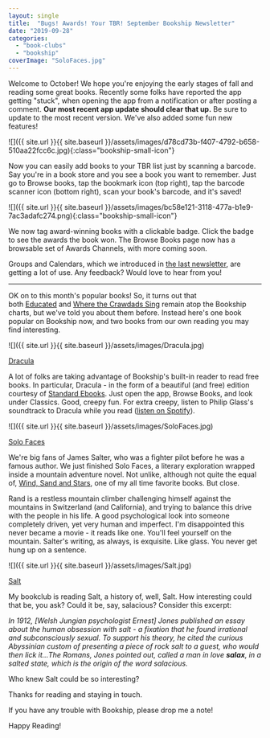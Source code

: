```yaml
---
layout: single
title:  "Bugs! Awards! Your TBR! September Bookship Newsletter"
date: "2019-09-28"
categories: 
  - "book-clubs"
  - "bookship"
coverImage: "SoloFaces.jpg"
---
```


Welcome to October! We hope you're enjoying the early stages of fall and reading some great books. Recently some folks have reported the app getting "stuck", when opening the app from a notification or after posting a comment. **Our most recent app update should clear that up.** Be sure to update to the most recent version. We've also added some fun new features!

![]({{ site.url }}{{ site.baseurl }}/assets/images/d78cd73b-f407-4792-b658-510aa22fcc6c.jpg){:class="bookship-small-icon"}

Now you can easily add books to your TBR list just by scanning a barcode. Say you're in a book store and you see a book you want to remember. Just go to Browse books, tap the bookmark icon (top right), tap the barcode scanner icon (bottom right), scan your book's barcode, and it's saved!

![]({{ site.url }}{{ site.baseurl }}/assets/images/bc58e121-3118-477a-b1e9-7ac3adafc274.png){:class="bookship-small-icon"}

We now tag award-winning books with a clickable badge. Click the badge to see the awards the book won. The Browse Books page now has a browsable set of Awards Channels, with more coming soon.

Groups and Calendars, which we introduced in [the last newsletter](https://blog.bookshipapp.com/2019/07/17/%f0%9f%93%85-%e2%8f%b0-calendars-groups-and-reminders/), are getting a lot of use. Any feedback? Would love to hear from you!

* * *

OK on to this month's popular books! So, it turns out that both [Educated](http://email.mg.thehawaiiproject.com/c/eJx1kE1vpDAMhn8NcwMRBwY4cIDOVKJduuq3ujdDzJAdQlDIlHZ__YZWmvZSKbLs97Ed2yKPoq5pNjKHkGVhBiljURrHAQsgLvZZmexTKDkU0c6LQnUIbE89LijlZPRfam3QarXpcyaSrI0ySjtqUhC8Iep4gyFnSddl0G2GvLd2mj1eeHDp3rIsASr8p8e1gxP24tSiJeHXpLQ0_gMa9J9ptvqVjE-N1keXJSZnyjCB8tdTnXKPX96fmrk1crJSj5Xw-K64rorqun56udrWV4_bu99_Xm492Fo8ONhqQW8KJx9Cpw1yPF44xYE3BU5oUU0ugBDiNTKEVr6umG3jLObftOK-unH61ygbk9dojsGC9ijHmblzHRTK4eNA6t1vT24V5Qu0mHtJ6QHQih_eJ3L-x11gXXLu5XRDyzyQtWRWBBfOum-FHA_V7jO5w2GmT2L1uf7HAc5tTjMZKc4FLIlXP9n9B4h-ntY) and [Where the Crawdads Sing](http://email.mg.thehawaiiproject.com/c/eJx1kE1vnDAQhn8NewPBGPNx4MAuiUSiTdRuP5TeBjws7mKMbG9J-utrEmnbSyVrNPM-M-PRK6o0HbpuJyuIkzIuoUiStOA8SiLg9V25z-8K2DOo0yZIY3WO3EgjrijlYvRP6l3Ua7UbKzYUPRvKgsqeJ2kuBiIBGWOlSDnvhm43VaNziw1YHcC9f-u6Rqjwt563DV74PpKh8GBwFShseJLzOWxokhg-rzRb3yEWH-Kccdgu5QG7P1072xu5OKnnVgSsqR_bun08fnt5yI4PX7PPzz9ePgWQOTx72GtBrwqXEGKvTXK-HLziwasCL_SoFl9ADHyrDKGTvzacZLzk7B-tPrVPXv97ys5URzSXaEV3kbNNvFVnhXJ6N0e9hf3VOq1CgQ6rIN8HALThL28L-fzdE-i0vthRLk-02omcI7MhOPjovxXejrb5aB5wsvRBnL7N__eA25qrJSPFbSDJ-ZbnzR-zepvG) remain atop the Bookship charts, but we've told you about them before. Instead here's one book popular on Bookship now, and two books from our own reading you may find interesting.

![]({{ site.url }}{{ site.baseurl }}/assets/images/Dracula.jpg)

[Dracula](http://www.amazon.com/Dracula-Bram-Stoker/dp/1494207397?SubscriptionId=AKIAIKMVYJ6MJU6ROZYQ&tag=codexmap-20&linkCode=xm2&camp=2025&creative=165953&creativeASIN=1494207397)

A lot of folks are taking advantage of Bookship's built-in reader to read free books. In particular, Dracula - in the form of a beautiful (and free) edition courtesy of [Standard Ebooks](http://email.mg.thehawaiiproject.com/c/eJx1TsuOgzAM_Bq4NSKBNOSQAyxdqYfuaX8gJA6kPIKSVKh_v0AlbitZ9sjjmbEWRWHaNrWCZJhnnJQYFyWlCCNCqxuv2a0kdU6qokmKbOpQ7KGXq7R28e4JKiLlprQXRhluVE6ZIhzafegr5VxdqWk5yyEdRR_jEpK8Ssj3ViHKWUuvoXVuCMj5blumXjykH9Aq42DngLfIbpJ2PEKm90W9QnTTRcsoRcLqhBDY6d_3Ahs-vMnh19vlB9YwQozgd4p8bd2D1Hbu7s3n2MgxwIeJ7tT_-8Bp8wrgrT4FmNEds-YPtTFkpg). Just open the app, Browse Books, and look under Classics. Good, creepy fun. For extra creepy, listen to Philip Glass's soundtrack to Dracula while you read ([listen on Spotify](http://email.mg.thehawaiiproject.com/c/eJx1TstugzAQ_BpzC8IPajhwgJJIqZqmUlGr9mbjDTiBmNimafr1hUTKravV7mhnZzQqY2wnZaAzEuE0SkmCMUviOMQhifNlWvBlQgpKclYiFvVN6FtoxVloPVizh9qHtemDNqtxymNeUyEJk5zQhHERKVVPRbmKadBlrfeDQzRHZDW1GeAYusF4vbvMHtNJdHKcN319Gj-X6e9Dvt0-b9f7yuKP0wnRldOIlrApV-8_FXvrRBKB-aoa-V3mgc02wh7Cs_AHfXR4Ctv0QnfXeP1lUY_Om36hhBcZ4gUiBGa6ugww4WsqIo05uFYPL3B2HXgPdqbI4zQtCKWPzbq8Pe9E5-DGeHPX_xvgbjM6sFrdBZjHM-blH5FNdqc)).

![]({{ site.url }}{{ site.baseurl }}/assets/images/SoloFaces.jpg)

[Solo Faces](http://www.amazon.com/Solo-Faces-Novel-James-Salter/dp/0865473218?SubscriptionId=AKIAIKMVYJ6MJU6ROZYQ&tag=codexmap-20&linkCode=xm2&camp=2025&creative=165953&creativeASIN=0865473218)

We're big fans of James Salter, who was a fighter pilot before he was a famous author. We just finished Solo Faces, a literary exploration wrapped inside a mountain adventure novel. Not unlike, although not quite the equal of, [Wind, Sand and Stars](http://email.mg.thehawaiiproject.com/c/eJx1kN9PgzAQx_8a9gZpC4XxwAOTmaCZRvFH9O1ou1FHW1I62fzrLTOZvpg031w_37vr9XiRJNu2XciCIJyjnCwxTpaURjgitFznq2y9JKuYlEkVJEjtIteJDiaQcrDmQzAXMaMWXUERxLjlVOQZxoQDxpSmS7aFGDGEWLLoi865IYjLgFz7M01TBAq-jJ4bePAqNQ8bmMWBHcNSOyO18EhqF66Ph0HYUyhaY_Y-mw9eVgjlTYMf6jKIr5tDOzIrByeNrnkQV-VtXda3m5e3m3Rz85w-3r-_PQQkdbDzJjNcHBUMIUGe9VLvrzzxxlERDxgoP2pFEKHzzQpw8nO2cUpzGv9hZVPfef47ysIWG7D7aAK3l3rEfms7BbI_70mdQnYYnVEhBwdFkK0CQsRsP50G4ePzfsj8ybGTw52Yxl44J-xskSuv_lku9a6ufpK30I_ix3HmUv_vAJc2h1FYyS8FOKNznFXfd22gQg), one of my all time favorite books. But close.  
  
Rand is a restless mountain climber challenging himself against the mountains in Switzerland (and California), and trying to balance this drive with the people in his life. A good psychological look into someone completely driven, yet very human and imperfect. I'm disappointed this never became a movie - it reads like one. You'll feel yourself on the mountain. Salter's writing, as always, is exquisite. Like glass. You never get hung up on a sentence.  

![]({{ site.url }}{{ site.baseurl }}/assets/images/Salt.jpg)

[Salt](https://www.thehawaiiproject.com/book/Salt-A-World-History--by--Mark-Kurlansky--40194)

My bookclub is reading Salt, a history of, well, Salt. How interesting could that be, you ask? Could it be, say, salacious? Consider this excerpt:  
  
_In 1912, \[Welsh Jungian psychologist Ernest\] Jones published an essay about the human obsession with salt - a fixation that he found irrational and subconsciously sexual. To support his theory, he cited the curious Abyssinian custom of presenting a piece of rock salt to a guest, who would then lick it...The Romans, Jones pointed out, called a man in love_ **_salax_**_, in a salted state, which is the origin of the word salacious._  
  
Who knew Salt could be so interesting?

Thanks for reading and staying in touch.

If you have any trouble with Bookship, please drop me a note!

Happy Reading!

